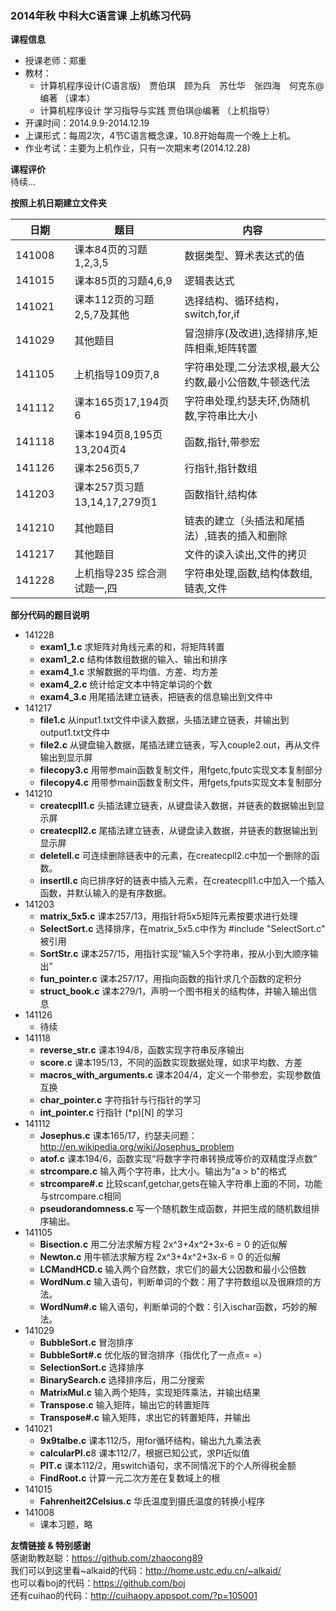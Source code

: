 ### 2014年秋 中科大C语言课 上机练习代码  

**课程信息**  
- 授课老师：郑重  
- 教材：  
  - 计算机程序设计(C语言版)　贾伯琪　顾为兵　苏仕华　张四海　何克东@编著 （课本）  
  - 计算机程序设计 学习指导与实践  贾伯琪@编著 （上机指导）  
- 开课时间：2014.9.9-2014.12.19  
- 上课形式：每周2次，4节C语言概念课，10.8开始每周一个晚上上机。  
- 作业考试：主要为上机作业，只有一次期末考(2014.12.28)  

**课程评价**  
待续...  

**按照上机日期建立文件夹**  

日期    |               题目              |           内容
--------|---------------------------------|-----------------------------------  
141008　| 课本84页的习题1,2,3,5           | 数据类型、算术表达式的值  
141015  | 课本85页的习题4,6,9             | 逻辑表达式  
141021  | 课本112页的习题2,5,7及其他      | 选择结构、循环结构，switch,for,if  
141029  | 其他题目                        | 冒泡排序(及改进),选择排序,矩阵相乘,矩阵转置  
141105  | 上机指导109页7,8                | 字符串处理,二分法求根,最大公约数,最小公倍数,牛顿迭代法  
141112  | 课本165页17,194页6              | 字符串处理,约瑟夫环,伪随机数,字符串比大小  
141118  | 课本194页8,195页13,204页4       | 函数,指针,带参宏  
141126  | 课本256页5,7                    | 行指针,指针数组  
141203  | 课本257页习题13,14,17,279页1    | 函数指针,结构体  
141210  | 其他题目                        | 链表的建立（头插法和尾插法）,链表的插入和删除  
141217  | 其他题目                        | 文件的读入读出,文件的拷贝  
141228  | 上机指导235 综合测试题一,四     | 字符串处理,函数,结构体数组,链表,文件    

**部分代码的题目说明**  
- 141228  
  - **exam1_1.c** 求矩阵对角线元素的和，将矩阵转置  
  - **exam1_2.c** 结构体数组数据的输入、输出和排序  
  - **exam4_1.c** 求解数据的平均值、方差、均方差  
  - **exam4_2.c** 统计给定文本中特定单词的个数  
  - **exam4_3.c** 用尾插法建立链表，把链表的信息输出到文件中  
- 141217  
  - **file1.c** 从input1.txt文件中读入数据，头插法建立链表，并输出到output1.txt文件中  
  - **file2.c** 从键盘输入数据，尾插法建立链表，写入couple2.out，再从文件输出到显示屏  
  - **filecopy3.c** 用带参main函数复制文件，用fgetc,fputc实现文本复制部分  
  - **filecopy4.c** 用带参main函数复制文件，用fgets,fputs实现文本复制部分  
- 141210  
  - **createcpll1.c** 头插法建立链表，从键盘读入数据，并链表的数据输出到显示屏      
  - **createcpll2.c** 尾插法建立链表，从键盘读入数据，并链表的数据输出到显示屏   
  - **deletell.c** 可连续删除链表中的元素，在createcpll2.c中加一个删除的函数。  
  - **insertll.c** 向已排序好的链表中插入元素，在createcpll1.c中加入一个插入函数，并默认输入的是有序数据。  
- 141203  
  - **matrix_5x5.c** 课本257/13，用指针将5x5矩阵元素按要求进行处理  
  - **SelectSort.c** 选择排序，在matrix_5x5.c中作为 #include "SelectSort.c" 被引用  
  - **SortStr.c** 课本257/15，用指针实现“输入5个字符串，按从小到大顺序输出”  
  - **fun_pointer.c** 课本257/17，用指向函数的指针求几个函数的定积分  
  - **struct_book.c** 课本279/1，声明一个图书相关的结构体，并输入输出信息  
- 141126 
  - 待续  
- 141118  
  - **reverse_str.c** 课本194/8，函数实现字符串反序输出  
  - **score.c** 课本195/13，不同的函数实现数据处理，如求平均数、方差  
  - **macros_with_arguments.c** 课本204/4，定义一个带参宏，实现参数值互换  
  - **char_pointer.c** 字符指针与行指针的学习  
  - **int_pointer.c** 行指针 (*p)[N] 的学习  
- 141112  
  - **Josephus.c** 课本165/17，约瑟夫问题：http://en.wikipedia.org/wiki/Josephus_problem  
  - **atof.c** 课本194/6，函数实现“将数字字符串转换成等价的双精度浮点数”  
  - **strcompare.c** 输入两个字符串，比大小。输出为"a > b"的格式  
  - **strcompare#.c** 比较scanf,getchar,gets在输入字符串上面的不同，功能与strcompare.c相同  
  - **pseudorandomness.c** 写一个随机数生成函数，并把生成的随机数组排序输出。  
- 141105  
  - **Bisection.c** 用二分法求解方程 2x^3+4x^2+3x-6 = 0 的近似解  
  - **Newton.c** 用牛顿法求解方程 2x^3+4x^2+3x-6 = 0 的近似解  
  - **LCMandHCD.c** 输入两个自然数，求它们的最大公因数和最小公倍数  
  - **WordNum.c** 输入语句，判断单词的个数：用了字符数组以及很麻烦的方法。  
  - **WordNum#.c** 输入语句，判断单词的个数：引入ischar函数，巧妙的解法。  
- 141029  
  - **BubbleSort.c** 冒泡排序  
  - **BubbleSort#.c** 优化版的冒泡排序（指优化了一点点= =）  
  - **SelectionSort.c** 选择排序  
  - **BinarySearch.c** 选择排序后，用二分搜索  
  - **MatrixMul.c** 输入两个矩阵，实现矩阵乘法，并输出结果  
  - **Transpose.c** 输入矩阵，输出它的转置矩阵  
  - **Transpose#.c** 输入矩阵，求出它的转置矩阵，并输出  
- 141021
  - **9x9talbe.c** 课本112/5，用for循环结构，输出九九乘法表  
  - **calcularPI.c**8 课本112/7，根据已知公式，求PI近似值  
  - **PIT.c** 课本112/2，用switch语句，求不同情况下的个人所得税金额  
  - **FindRoot.c** 计算一元二次方差在复数域上的根  
- 141015 
  - **Fahrenheit2Celsius.c** 华氏温度到摄氏温度的转换小程序  
- 141008  
  - 课本习题，略

   
**友情链接 & 特别感谢**  
感谢助教赵聪：https://github.com/zhaocong89  
我们可以到这里看~alkaid的代码：http://home.ustc.edu.cn/~alkaid/  
也可以看boj的代码：https://github.com/boj  
还有cuihao的代码：http://cuihaopy.appspot.com/?p=105001  

<!--
这份markdown大概花了整整两个半天的时间来写，顺便也把自己的上机代码大体看了一遍。  
发现之前很多文件命名不合理，如用特殊字符，  
然后注释里有很多英文语法错误...哭晕  
-->
